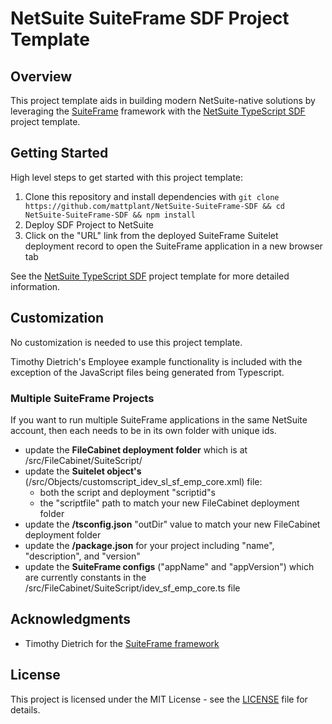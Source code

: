 # NetSuite SuiteFrame SDF Project Template

## Overview

This project template aids in building modern NetSuite-native solutions by leveraging the [SuiteFrame](https://timdietrich.me/blog/netsuite-suiteframe/) framework with the [NetSuite TypeScript SDF](https://github.com/mattplant/NetSuite-SuiteFrame-SDF) project template.

## Getting Started

High level steps to get started with this project template:

1. Clone this repository and install dependencies with `git clone https://github.com/mattplant/NetSuite-SuiteFrame-SDF && cd NetSuite-SuiteFrame-SDF && npm install`
2. Deploy SDF Project to NetSuite
3. Click on the "URL" link from the deployed SuiteFrame Suitelet deployment record to open the SuiteFrame application in a new browser tab

See the [NetSuite TypeScript SDF](https://github.com/mattplant/NetSuite-TypeScript-SDF) project template for more detailed information.

## Customization

No customization is needed to use this project template.

Timothy Dietrich's Employee example functionality is included with the exception of the JavaScript files being generated from Typescript.

### Multiple SuiteFrame Projects

If you want to run multiple SuiteFrame applications in the same NetSuite account, then each needs to be in its own folder with unique ids.

- update the **FileCabinet deployment folder** which is at /src/FileCabinet/SuiteScript/
- update the **Suitelet object's** (/src/Objects/customscript_idev_sl_sf_emp_core.xml) file:
  - both the script and deployment "scriptid"s
  - the "scriptfile" path to match your new FileCabinet deployment folder
- update the **/tsconfig.json** "outDir" value to match your new FileCabinet deployment folder
- update the **/package.json** for your project including "name", "description", and "version"
- update the **SuiteFrame configs** ("appName" and "appVersion") which are currently constants in the /src/FileCabinet/SuiteScript/idev_sf_emp_core.ts file

## Acknowledgments

- Timothy Dietrich for the [SuiteFrame framework](https://timdietrich.me/blog/netsuite-suiteframe/)

## License

This project is licensed under the MIT License - see the [LICENSE](LICENSE) file for details.
